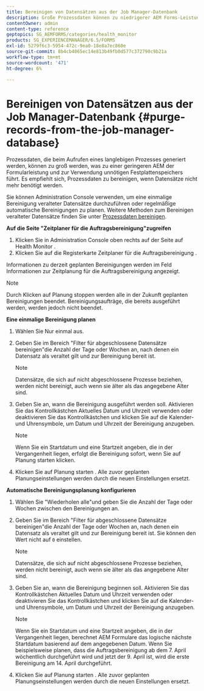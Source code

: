 ```yaml
---
title: Bereinigen von Datensätzen aus der Job Manager-Datenbank
description: Große Prozessdaten können zu niedrigerer AEM Forms-Leistung führen. Es empfiehlt sich, Prozessdaten zu bereinigen, wenn Datensätze nicht mehr benötigt werden.
contentOwner: admin
content-type: reference
geptopics: SG_AEMFORMS/categories/health_monitor
products: SG_EXPERIENCEMANAGER/6.5/FORMS
exl-id: 5279f6c3-5954-472c-9ea0-18e8a7ec860e
source-git-commit: 8b4cb4065ec14e813b49fb0d577c372790c9b21a
workflow-type: tm+mt
source-wordcount: '471'
ht-degree: 6%

---
```


# Bereinigen von Datensätzen aus der Job Manager-Datenbank {#purge-records-from-the-job-manager-database}

Prozessdaten, die beim Aufrufen eines langlebigen Prozesses generiert werden, können zu groß werden, was zu einer geringeren AEM der Formularleistung und zur Verwendung unnötigen Festplattenspeichers führt. Es empfiehlt sich, Prozessdaten zu bereinigen, wenn Datensätze nicht mehr benötigt werden.

Sie können Administration Console verwenden, um eine einmalige Bereinigung veralteter Datensätze durchzuführen oder regelmäßige automatische Bereinigungen zu planen. Weitere Methoden zum Bereinigen veralteter Datensätze finden Sie unter [Prozessdaten bereinigen](/help/forms/using/admin-help/purging-process-data.md#purging-process-data).

**Auf die Seite &quot;Zeitplaner für die Auftragsbereinigung&quot;zugreifen**

1. Klicken Sie in Administration Console oben rechts auf der Seite auf Health Monitor .
1. Klicken Sie auf die Registerkarte Zeitplaner für die Auftragsbereinigung .

Informationen zu derzeit geplanten Bereinigungen werden im Feld Informationen zur Zeitplanung für die Auftragsbereinigung angezeigt.

>[!NOTE]
>
>Durch Klicken auf Planung stoppen werden alle in der Zukunft geplanten Bereinigungen beendet. Bereinigungsaufträge, die bereits ausgeführt werden, werden jedoch nicht beendet.

**Eine einmalige Bereinigung planen**

1. Wählen Sie Nur einmal aus.
1. Geben Sie im Bereich &quot;Filter für abgeschlossene Datensätze bereinigen&quot;die Anzahl der Tage oder Wochen an, nach denen ein Datensatz als veraltet gilt und zur Bereinigung bereit ist.

   >[!NOTE]
   >
   >Datensätze, die sich auf nicht abgeschlossene Prozesse beziehen, werden nicht bereinigt, auch wenn sie älter als das angegebene Alter sind.

1. Geben Sie an, wann die Bereinigung ausgeführt werden soll. Aktivieren Sie das Kontrollkästchen Aktuelles Datum und Uhrzeit verwenden oder deaktivieren Sie das Kontrollkästchen und klicken Sie auf die Kalender- und Uhrensymbole, um Datum und Uhrzeit der Bereinigung anzugeben.

   >[!NOTE]
   >
   >Wenn Sie ein Startdatum und eine Startzeit angeben, die in der Vergangenheit liegen, erfolgt die Bereinigung sofort, wenn Sie auf Planung starten klicken.

1. Klicken Sie auf Planung starten . Alle zuvor geplanten Planungseinstellungen werden durch die neuen Einstellungen ersetzt.

**Automatische Bereinigungsplanung konfigurieren**

1. Wählen Sie &quot;Wiederholen alle&quot;und geben Sie die Anzahl der Tage oder Wochen zwischen den Bereinigungen an.
1. Geben Sie im Bereich &quot;Filter für abgeschlossene Datensätze bereinigen&quot;die Anzahl der Tage oder Wochen an, nach denen ein Datensatz als veraltet gilt und zur Bereinigung bereit ist. Sie können den Wert nicht auf `0` einstellen.

   >[!NOTE]
   >
   >Datensätze, die sich auf nicht abgeschlossene Prozesse beziehen, werden nicht bereinigt, auch wenn sie älter als das angegebene Alter sind.

1. Geben Sie an, wann die Bereinigung beginnen soll. Aktivieren Sie das Kontrollkästchen Aktuelles Datum und Uhrzeit verwenden oder deaktivieren Sie das Kontrollkästchen und klicken Sie auf die Kalender- und Uhrensymbole, um Datum und Uhrzeit der Bereinigung anzugeben.

   >[!NOTE]
   >
   >Wenn Sie ein Startdatum und eine Startzeit angeben, die in der Vergangenheit liegen, berechnet AEM Formulare das logische nächste Startdatum basierend auf dem angegebenen Datum. Wenn Sie beispielsweise planen, dass die Auftragsbereinigung ab dem 7. April wöchentlich durchgeführt wird und jetzt der 9. April ist, wird die erste Bereinigung am 14. April durchgeführt.

1. Klicken Sie auf Planung starten . Alle zuvor geplanten Planungseinstellungen werden durch die neuen Einstellungen ersetzt.
